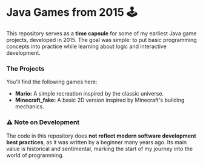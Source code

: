 # Java Games from 2015 🕹️

This repository serves as a **time capsule** for some of my earliest Java game projects, developed in 2015. The goal was simple: to put basic programming concepts into practice while learning about logic and interactive development.

### The Projects

You'll find the following games here:

* **Mario:** A simple recreation inspired by the classic universe.
* **Minecraft_fake:** A basic 2D version inspired by Minecraft's building mechanics.

### ⚠️ Note on Development

The code in this repository does **not reflect modern software development best practices**, as it was written by a beginner many years ago. Its main value is historical and sentimental, marking the start of my journey into the world of programming.

